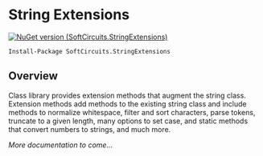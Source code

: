 # String Extensions

[![NuGet version (SoftCircuits.StringExtensions)](https://img.shields.io/nuget/v/SoftCircuits.StringExtensions.svg?style=flat-square)](https://www.nuget.org/packages/SoftCircuits.StringExtensions/)

```
Install-Package SoftCircuits.StringExtensions
```

## Overview

Class library provides extension methods that augment the string class. Extension methods add methods to the existing string class and include methods to normalize whitespace, filter and sort characters, parse tokens, truncate to a given length, many options to set case, and static methods that convert numbers to strings, and much more.

*More documentation to come...*
